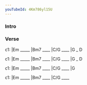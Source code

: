 ```yaml
---
youTubeId: 4Km786yl15U
---
```


### Intro

### Verse

c1: |Em _____ |Bm7 ____ |C/G ____ |G _ D

c1: |Em _____ |Bm7 ____ |C/G ____ |G _ D

c1: |Em _____ |Bm7 ____ |C/G ____ |G

c1: |Em _____ |Bm7 ____ |C/G ____ 